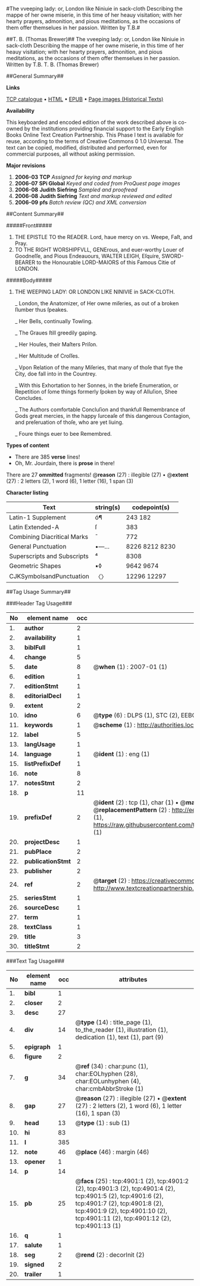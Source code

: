 #The vveeping lady: or, London like Niniuie in sack-cloth Describing the mappe of her owne miserie, in this time of her heauy visitation; with her hearty prayers, admonition, and pious meditations, as the occasions of them offer themselues in her passion. Written by T.B.#

##T. B. (Thomas Brewer)##
The vveeping lady: or, London like Niniuie in sack-cloth Describing the mappe of her owne miserie, in this time of her heauy visitation; with her hearty prayers, admonition, and pious meditations, as the occasions of them offer themselues in her passion. Written by T.B.
T. B. (Thomas Brewer)

##General Summary##

**Links**

[TCP catalogue](http://www.ota.ox.ac.uk/tcp/)  • 
[HTML](http://tei.it.ox.ac.uk/tcp/Texts-HTML/free/A16/A16822.html)  • 
[EPUB](http://tei.it.ox.ac.uk/tcp/Texts-EPUB/free/A16/A16822.epub) • 
[Page images (Historical Texts)](https://data.historicaltexts.jisc.ac.uk/view?pubId=eebo-99840400e&pageId=eebo-99840400e-4901-1)

**Availability**

This keyboarded and encoded edition of the
	       work described above is co-owned by the institutions
	       providing financial support to the Early English Books
	       Online Text Creation Partnership. This Phase I text is
	       available for reuse, according to the terms of Creative
	       Commons 0 1.0 Universal. The text can be copied,
	       modified, distributed and performed, even for
	       commercial purposes, all without asking permission.

**Major revisions**

1. __2006-03__ __TCP__ *Assigned for keying and markup*
1. __2006-07__ __SPi Global__ *Keyed and coded from ProQuest page images*
1. __2006-08__ __Judith Siefring__ *Sampled and proofread*
1. __2006-08__ __Judith Siefring__ *Text and markup reviewed and edited*
1. __2006-09__ __pfs__ *Batch review (QC) and XML conversion*

##Content Summary##

#####Front#####

1. THE EPISTLE TO the READER.
Lord, haue mercy on vs. Weepe, Faſt, and Pray.
1. TO THE RIGHT WORSHIPFVLL, GENErous, and euer-worthy Louer of Goodneſſe, and Pious Endeauours, WALTER LEIGH, Eſquire, SWORD-BEARER to the Honourable LORD-MAIORS of this Famous Citie of LONDON.

#####Body#####

1. THE WEEPING LADY: OR LONDON LIKE NINIVIE in SACK-CLOTH.

    _ London, the Anatomizer, of Her owne miſeries, as out of a broken ſlumber thus ſpeakes.

    _ Her Bells, continually Towling.

    _ The Graues ſtill greedily gaping.

    _ Her Houſes, their Maſters Priſon.

    _ Her Multitude of Croſſes.

    _ Vpon Relation of the many Miſeries, that many of thoſe that flye the City, doe fall into in the Countrey.

    _ With this Exhortation to her Sonnes, in the briefe Enumeration, or Repetition of ſome things formerly ſpoken by way of Alluſion, Shee Concludes.

    _ The Authors comfortable Concluſion and thankfull Remembrance of Gods great mercies, in the happy ſurceaſe of this dangerous Contagion, and preſeruation of thoſe, who are yet liuing.

    _ Foure things euer to bee Remembred.

**Types of content**

  * There are 385 **verse** lines!
  * Oh, Mr. Jourdain, there is **prose** in there!

There are 27 **ommitted** fragments! 
 @__reason__ (27) : illegible (27)  •  @__extent__ (27) : 2 letters (2), 1 word (6), 1 letter (16), 1 span (3)

**Character listing**


|Text|string(s)|codepoint(s)|
|---|---|---|
|Latin-1 Supplement|ó¶|243 182|
|Latin Extended-A|ſ|383|
|Combining             Diacritical Marks|̄|772|
|General Punctuation|•—…|8226 8212 8230|
|Superscripts             and Subscripts|⁴|8308|
|Geometric Shapes|▪◊|9642 9674|
|CJKSymbolsandPunctuation|〈〉|12296 12297|

##Tag Usage Summary##

###Header Tag Usage###

|No|element name|occ|attributes|
|---|---|---|---|
|1.|__author__|2||
|2.|__availability__|1||
|3.|__biblFull__|1||
|4.|__change__|5||
|5.|__date__|8| @__when__ (1) : 2007-01 (1)|
|6.|__edition__|1||
|7.|__editionStmt__|1||
|8.|__editorialDecl__|1||
|9.|__extent__|2||
|10.|__idno__|6| @__type__ (6) : DLPS (1), STC (2), EEBO-CITATION (1), PROQUEST (1), VID (1)|
|11.|__keywords__|1| @__scheme__ (1) : http://authorities.loc.gov/ (1)|
|12.|__label__|5||
|13.|__langUsage__|1||
|14.|__language__|1| @__ident__ (1) : eng (1)|
|15.|__listPrefixDef__|1||
|16.|__note__|8||
|17.|__notesStmt__|2||
|18.|__p__|11||
|19.|__prefixDef__|2| @__ident__ (2) : tcp (1), char (1)  •  @__matchPattern__ (2) : ([0-9\-]+):([0-9IVX]+) (1), (.+) (1)  •  @__replacementPattern__ (2) : http://eebo.chadwyck.com/downloadtiff?vid=$1&page=$2 (1), https://raw.githubusercontent.com/textcreationpartnership/Texts/master/tcpchars.xml#$1 (1)|
|20.|__projectDesc__|1||
|21.|__pubPlace__|2||
|22.|__publicationStmt__|2||
|23.|__publisher__|2||
|24.|__ref__|2| @__target__ (2) : https://creativecommons.org/publicdomain/zero/1.0/ (1), http://www.textcreationpartnership.org/docs/. (1)|
|25.|__seriesStmt__|1||
|26.|__sourceDesc__|1||
|27.|__term__|1||
|28.|__textClass__|1||
|29.|__title__|3||
|30.|__titleStmt__|2||


###Text Tag Usage###

|No|element name|occ|attributes|
|---|---|---|---|
|1.|__bibl__|1||
|2.|__closer__|2||
|3.|__desc__|27||
|4.|__div__|14| @__type__ (14) : title_page (1), to_the_reader (1), illustration (1), dedication (1), text (1), part (9)|
|5.|__epigraph__|1||
|6.|__figure__|2||
|7.|__g__|34| @__ref__ (34) : char:punc (1), char:EOLhyphen (28), char:EOLunhyphen (4), char:cmbAbbrStroke (1)|
|8.|__gap__|27| @__reason__ (27) : illegible (27)  •  @__extent__ (27) : 2 letters (2), 1 word (6), 1 letter (16), 1 span (3)|
|9.|__head__|13| @__type__ (1) : sub (1)|
|10.|__hi__|83||
|11.|__l__|385||
|12.|__note__|46| @__place__ (46) : margin (46)|
|13.|__opener__|1||
|14.|__p__|14||
|15.|__pb__|25| @__facs__ (25) : tcp:4901:1 (2), tcp:4901:2 (2), tcp:4901:3 (2), tcp:4901:4 (2), tcp:4901:5 (2), tcp:4901:6 (2), tcp:4901:7 (2), tcp:4901:8 (2), tcp:4901:9 (2), tcp:4901:10 (2), tcp:4901:11 (2), tcp:4901:12 (2), tcp:4901:13 (1)|
|16.|__q__|1||
|17.|__salute__|1||
|18.|__seg__|2| @__rend__ (2) : decorInit (2)|
|19.|__signed__|2||
|20.|__trailer__|1||
